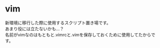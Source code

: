 vim
===
新環境に移行した際に使用するスクリプト置き場です。  
あまり役には立たないかも…？  
名前がvimなのはもともと.vimrcと.vimを保存しておくために使用してたからです。  
